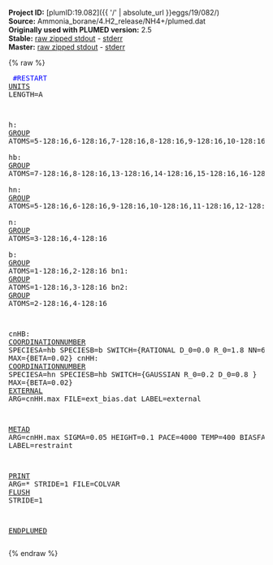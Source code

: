 **Project ID:** [plumID:19.082]({{ '/' | absolute_url }}eggs/19/082/)  
**Source:** Ammonia_borane/4.H2_release/NH4+/plumed.dat  
**Originally used with PLUMED version:** 2.5  
**Stable:** [raw zipped stdout](plumed.dat.plumed.stdout.txt.zip) - [stderr](plumed.dat.plumed.stderr)  
**Master:** [raw zipped stdout](plumed.dat.plumed_master.stdout.txt.zip) - [stderr](plumed.dat.plumed_master.stderr)  

{% raw %}<pre>
<span style="color:blue">#RESTART</span>
<a href="https://plumed.github.io/doc-master/user-doc/html/_u_n_i_t_s.html">UNITS</a> LENGTH=A

h: <a href="https://plumed.github.io/doc-master/user-doc/html/_g_r_o_u_p.html">GROUP</a> ATOMS=5-128:16,6-128:16,7-128:16,8-128:16,9-128:16,10-128:16,11-128:16,12-128:16,13-128:16,14-128:16,15-128:16,16-128:16   
hb: <a href="https://plumed.github.io/doc-master/user-doc/html/_g_r_o_u_p.html">GROUP</a> ATOMS=7-128:16,8-128:16,13-128:16,14-128:16,15-128:16,16-128:16  
hn: <a href="https://plumed.github.io/doc-master/user-doc/html/_g_r_o_u_p.html">GROUP</a> ATOMS=5-128:16,6-128:16,9-128:16,10-128:16,11-128:16,12-128:16  
n: <a href="https://plumed.github.io/doc-master/user-doc/html/_g_r_o_u_p.html">GROUP</a> ATOMS=3-128:16,4-128:16   
b: <a href="https://plumed.github.io/doc-master/user-doc/html/_g_r_o_u_p.html">GROUP</a> ATOMS=1-128:16,2-128:16 
bn1: <a href="https://plumed.github.io/doc-master/user-doc/html/_g_r_o_u_p.html">GROUP</a> ATOMS=1-128:16,3-128:16 
bn2: <a href="https://plumed.github.io/doc-master/user-doc/html/_g_r_o_u_p.html">GROUP</a> ATOMS=2-128:16,4-128:16 

cnHB: <a href="https://plumed.github.io/doc-master/user-doc/html/_c_o_o_r_d_i_n_a_t_i_o_n_n_u_m_b_e_r.html">COORDINATIONNUMBER</a> SPECIESA=hb SPECIESB=b SWITCH={RATIONAL D_0=0.0 R_0=1.8 NN=6 MM=12} MAX={BETA=0.02}
cnHH: <a href="https://plumed.github.io/doc-master/user-doc/html/_c_o_o_r_d_i_n_a_t_i_o_n_n_u_m_b_e_r.html">COORDINATIONNUMBER</a> SPECIESA=hn SPECIESB=hb SWITCH={GAUSSIAN R_0=0.2 D_0=0.8 } MAX={BETA=0.02}
<a href="https://plumed.github.io/doc-master/user-doc/html/_e_x_t_e_r_n_a_l.html">EXTERNAL</a> ARG=cnHH.max FILE=ext_bias.dat LABEL=external 

<a href="https://plumed.github.io/doc-master/user-doc/html/_m_e_t_a_d.html">METAD</a> ARG=cnHH.max SIGMA=0.05 HEIGHT=0.1 PACE=4000 TEMP=400 BIASFACTOR=10 LABEL=restraint 

<a href="https://plumed.github.io/doc-master/user-doc/html/_p_r_i_n_t.html">PRINT</a> ARG=* STRIDE=1 FILE=COLVAR
<a href="https://plumed.github.io/doc-master/user-doc/html/_f_l_u_s_h.html">FLUSH</a> STRIDE=1

<a href="https://plumed.github.io/doc-master/user-doc/html/_e_n_d_p_l_u_m_e_d.html">ENDPLUMED</a>
</pre>{% endraw %}
